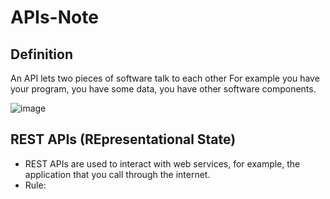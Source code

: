 # APIs-Note

## Definition
An API lets two pieces of software talk to each other For example you have your program, you have some data, you have other software components.

![image](https://user-images.githubusercontent.com/62194058/136858448-599133a6-8019-4b0c-8bac-f4f369d6cc3b.png)


## REST APIs (REpresentational State)
* REST APIs are used to interact with web services, for example, the application that you call through the internet.
* Rule: 
